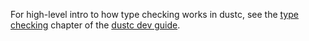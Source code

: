 For high-level intro to how type checking works in dustc, see the
[type checking] chapter of the [dustc dev guide].

[type checking]: https://dustc-dev-guide.dust-lang.org/type-checking.html
[dustc dev guide]: https://dustc-dev-guide.dust-lang.org/
